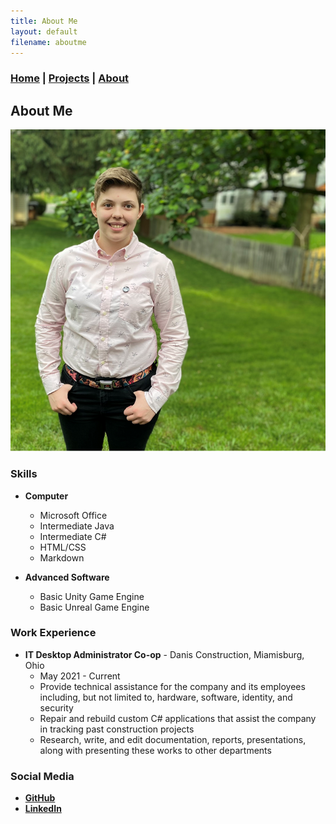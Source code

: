 ```yaml
---
title: About Me
layout: default
filename: aboutme
--- 
```

### [Home](https://beandevstudios.com/) | [Projects](https://beandevstudios.com/pages/Projects/projects) | [About](https://beandevstudios.com/pages/About/aboutme)
## About Me

![Kelli_Porter_Photo](assets/pictures/About/Photo_Kelli_Porter.png)

### Skills
 - **Computer**
   - Microsoft Office
   - Intermediate Java
   - Intermediate C#
   - HTML/CSS
   - Markdown

 - **Advanced Software**
   - Basic Unity Game Engine
   - Basic Unreal Game Engine

### Work Experience
 - **IT Desktop Administrator Co-op** - Danis Construction, Miamisburg, Ohio
   - May 2021 - Current
   - Provide technical assistance for the company and its employees including, but not limited to, hardware, software, identity, and security
   - Repair and rebuild custom C# applications that assist the company in tracking past construction projects
   - Research, write, and edit documentation, reports, presentations, along with presenting these works to other departments

### Social Media
  - **[GitHub](https://github.com/BeanDevStudios)**
  - **[LinkedIn](https://www.linkedin.com/in/kelliporter22)**